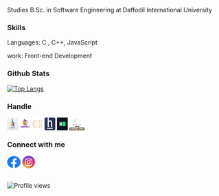 <p>Studies B.Sc. in Software Engineering at Daffodil International University</p>
<h3>Skills</h3>
<p>Languages: C , C++, JavaScript</p>
<p>work: Front-end Development</p>
<h3>Github Stats</h3>

  
 <!--  TOP LANGUAGES STATISTICS -->
 [![Top Langs](https://github-readme-stats.vercel.app/api/top-langs/?username=mohidmahin20&theme=dark&layout=compact&align=right&width=40%)](https://github.com/mohidmahin20/github-readme-stats)
 
 <h3 align="left">Handle</h3>
<p align="left">
    <a href="https://codeforces.com/profile/mohid_mahin" target="blank"><img align="center" title="CodeForces" src="https://github.com/mohidmahin20/mohidmahin20/blob/main/codeforces.jfif" height="30" width="25" /></a>
   <a href="https://www.beecrowd.com.br/judge/en/profile/638709" target="blank"><img align="center" title="CodeForces" src="https://github.com/mohidmahin20/mohidmahin20/blob/main/download.png" height="30" width="25" /></a>
   <a href="https://codeforces.com/profile/mohid_mahin" target="blank"><img align="center" title="CodeForces" src="https://github.com/mohidmahin20/mohidmahin20/blob/main/cses.png" height="30" width="25" /></a>
   <a href="https://www.hackerearth.com/@mohidmahin15" target="blank"><img align="center" title="CodeForces" src="https://github.com/mohidmahin20/mohidmahin20/blob/main/hackerearth.png" height="30" width="25" /></a>
   <a href="https://www.hackerrank.com/mohid_mahin15?hr_r=1" target="blank"><img align="center" title="CodeForces" src="https://github.com/mohidmahin20/mohidmahin20/blob/main/hackerrank.png" height="30" width="25" /></a>
 <a href="https://www.codechef.com/users/mahin15" target="blank"><img align="center" title="CodeChef" src="https://github.com/mohidmahin20/mohidmahin20/blob/main/codechef%20(2).png" height="30" width="35" /></a>
</p>
  
 <h3 align="left">Connect with me</h3>
<p align="left">
<a href="https://www.facebook.com/mohidmahin15/" target="blank"><img align="center" title="Facebook" src="https://github.com/iffatul-anon/iffatul-anon/blob/main/facebook-logo.svg" alt="iffatul.anon" height="28" width="31" /></a>
<a href="https://https://www.instagram.com/mohid_mahin15/" target="blank"><img align="center" title="Instagram" src="https://github.com/iffatul-anon/iffatul-anon/blob/main/instagram-logo-circle.png" alt="iffatul_anon" height="30" width="30" /></a>
<br><br>
  
![Profile views](https://gpvc.arturio.dev/iffatul-anon)
